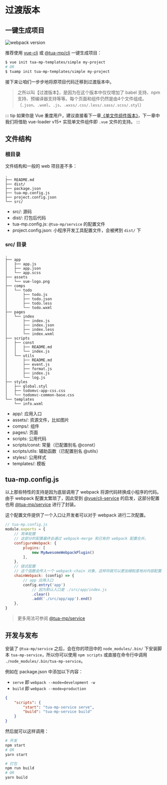 # 过渡版本
## 一键生成项目
![webpack version](https://img.shields.io/badge/webpack-%5E4.12.1-green.svg)

推荐使用 [vue-cli](https://github.com/vuejs/vue-cli) 或 [@tua-mp/cli](../tua-mp-cli/) 一键生成项目：

```bash
$ vue init tua-mp-templates/simple my-project
# OR
$ tuamp init tua-mp-templates/simple my-project
```

接下来让咱们一步步地将原项目代码迁移到过渡版本中。

> 之所以叫【过渡版本】，是因为在这个版本中仅仅增加了 babel 支持、npm 支持、预编译器支持等等。每个页面和组件仍然是由4个文件组成。（`.json`、`.wxml`、`.js`、`.wxss/.css/.less/.sass/.scss/.styl`）

::: tip
如果你是 Vue 重度用户，建议直接看下一章[《单文件组件版本》](./vue-app.md)，下一章中我们将借助 vue-loader v15+ 实现单文件组件即 `.vue` 文件的支持。
:::

## 文件结构
### 根目录
文件结构和一般的 web 项目差不多：

```
.
├── README.md
├── dist/
├── package.json
├── tua-mp.config.js
├── project.config.json
└── src/
```

* src/: 源码
* dist/: 打包后代码
* tua-mp.config.js: `@tua-mp/service` 的配置文件
* project.config.json: 小程序开发工具配置文件，会被拷到 `dist/` 下

### src/ 目录
```
.
├── app
│   ├── app.js
│   ├── app.json
│   └── app.scss
├── assets
│   └── vue-logo.png
├── comps
│   └── todo
│       ├── todo.js
│       ├── todo.json
│       ├── todo.less
│       └── todo.wxml
├── pages
│   └── index
│       ├── index.js
│       ├── index.json
│       ├── index.less
│       └── index.wxml
├── scripts
│   ├── const
│   │   ├── README.md
│   │   └── index.js
│   └── utils
│       ├── README.md
│       ├── event.js
│       ├── format.js
│       ├── index.js
│       └── log.js
├── styles
│   ├── global.styl
│   ├── todomvc-app-css.css
│   └── todomvc-common-base.css
└── templates
    └── info.wxml
```

* app/: 应用入口
* assets/: 资源文件，比如图片
* comps/: 组件
* pages/: 页面
* scripts: 公用代码
* scripts/const: 常量（已配置别名 @const）
* scripts/utils: 辅助函数（已配置别名 @utils）
* styles/: 公用样式
* templates/: 模板

## tua-mp.config.js
以上那些特性的支持是因为底层调用了 webpack 将源代码转换成小程序的代码。由于 webpack 配置太繁琐了，因此受到 [@vue/cli-service](https://github.com/vuejs/vue-cli/tree/dev/packages/%40vue/cli-service) 的启发，这部分配置也用 [@tua-mp/service](https://github.com/tuateam/tua-mp-service) 进行了封装。

这个配置文件提供了一个入口让开发者可以对于 webpack 进行二次配置。

```js
// tua-mp.config.js
module.exports = {
    // 简单配置
    // 这部分的配置最终会通过 webpack-merge 和已有的 webpack 配置合并。
    configureWebpack: {
        plugins: [
            new MyAwesomeWebpackPlugin()
        ],
    },
    // 链式配置
    // 这个函数会传入一个 webpack-chain 对象，这样你就可以更加细粒度地对内部配置进行任意自定义修改。
    chainWebpack: (config) => {
        // app 应用入口
        config.entry('app')
            // 因为默认入口是 ./src/app/index.js
            .clear()
            .add('./src/app/app').end()
    },
}
```

> 更多用法可参阅 [@tua-mp/service](../tua-mp-service/)

## 开发与发布
安装了 `@tua-mp/service` 之后，会在你的项目中的 `node_modules/.bin/` 下安装脚本 `tua-mp-service`，所以你可以使用 `npm scripts` 或直接在命令行中调用 `./node_modules/.bin/tua-mp-service`。

例如在 package.json 中添加以下内容：

* `serve` 即 `webpack --mode=development -w`
* `build` 即 `webpack --mode=production`

```json
{
    "scripts": {
        "start": "tua-mp-service serve",
        "build": "tua-mp-service build"
    }
}
```

然后就可以这样调用：

```bash
# 开发
npm start
# OR
yarn start

# 打包
npm run build
# OR
yarn build
```
